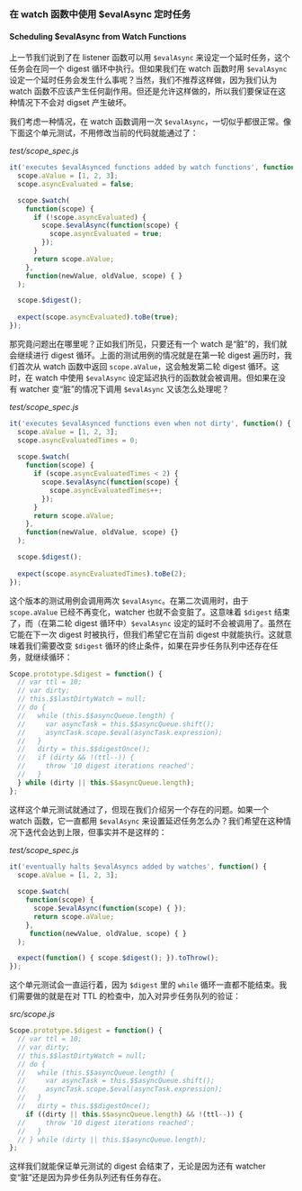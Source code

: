### 在 watch 函数中使用 $evalAsync 定时任务
#### Scheduling $evalAsync from Watch Functions

上一节我们说到了在 listener 函数可以用 `$evalAsync` 来设定一个延时任务，这个任务会在同一个 digest 循环中执行。但如果我们在 watch 函数时用 `$evalAsync` 设定一个延时任务会发生什么事呢？当然，我们不推荐这样做，因为我们认为 watch 函数不应该产生任何副作用。但还是允许这样做的，所以我们要保证在这种情况下不会对 digset 产生破坏。

我们考虑一种情况，在 watch 函数调用一次 `$evalAsync`，一切似乎都很正常。像下面这个单元测试，不用修改当前的代码就能通过了：

_test/scope_spec.js_

```js
it('executes $evalAsynced functions added by watch functions', function() {
  scope.aValue = [1, 2, 3];
  scope.asyncEvaluated = false;

  scope.$watch(
    function(scope) {
      if (!scope.asyncEvaluated) {
        scope.$evalAsync(function(scope) {
          scope.asyncEvaluated = true;
        });
      }
      return scope.aValue;
    },
    function(newValue, oldValue, scope) { }
  );

  scope.$digest();
  
  expect(scope.asyncEvaluated).toBe(true);
});
```

那究竟问题出在哪里呢？正如我们所见，只要还有一个 watch 是“脏”的，我们就会继续进行 digest 循环。上面的测试用例的情况就是在第一轮 digest 遍历时，我们首次从 watch 函数中返回 `scope.aValue`，这会触发第二轮 digest 循环。这时，在 watch 中使用 `$evalAsync` 设定延迟执行的函数就会被调用。但如果在没有 watcher 变“脏”的情况下调用 `$evalAsync` 又该怎么处理呢？

_test/scope_spec.js_

```js
it('executes $evalAsynced functions even when not dirty', function() {
  scope.aValue = [1, 2, 3];
  scope.asyncEvaluatedTimes = 0;
  
  scope.$watch(
    function(scope) {
      if (scope.asyncEvaluatedTimes < 2) {
        scope.$evalAsync(function(scope) {
          scope.asyncEvaluatedTimes++;
        });
      }
      return scope.aValue;
    },
    function(newValue, oldValue, scope) {}
  );

  scope.$digest();
  
  expect(scope.asyncEvaluatedTimes).toBe(2);
});
```` 

这个版本的测试用例会调用两次 `$evalAsync`。在第二次调用时，由于 `scope.aValue` 已经不再变化，watcher 也就不会变脏了。这意味着 `$digest` 结束了，而（在第二轮 digest 循环中）`$evalAsync` 设定的延时不会被调用了。虽然在它能在下一次 digest 时被执行，但我们希望它在当前 digest 中就能执行。这就意味着我们需要改变 `$digest` 循环的终止条件，如果在异步任务队列中还存在任务，就继续循环：

```js
Scope.prototype.$digest = function() {
  // var ttl = 10;
  // var dirty;
  // this.$$lastDirtyWatch = null;
  // do {
  //   while (this.$$asyncQueue.length) {
  //     var asyncTask = this.$$asyncQueue.shift();
  //     asyncTask.scope.$eval(asyncTask.expression);
  //   }
  //   dirty = this.$$digestOnce();
  //   if (dirty && !(ttl--)) {
  //     throw '10 digest iterations reached';
  //   }
  } while (dirty || this.$$asyncQueue.length);
};
```

这样这个单元测试就通过了，但现在我们介绍另一个存在的问题。如果一个 watch 函数，它一直都用 `$evalAsync` 来设置延迟任务怎么办？我们希望在这种情况下迭代会达到上限，但事实并不是这样的：

_test/scope_spec.js_

```js
it('eventually halts $evalAsyncs added by watches', function() {
  scope.aValue = [1, 2, 3];
  
  scope.$watch(
    function(scope) {
      scope.$evalAsync(function(scope) { });
      return scope.aValue;
    },
     function(newValue, oldValue, scope) { }
  );

  expect(function() { scope.$digest(); }).toThrow();
});
```

这个单元测试会一直运行着，因为 `$digest` 里的 `while` 循环一直都不能结束。我们需要做的就是在对 TTL 的检查中，加入对异步任务队列的验证：

_src/scope.js_

```js
Scope.prototype.$digest = function() {
  // var ttl = 10;
  // var dirty;
  // this.$$lastDirtyWatch = null;
  // do {
  //   while (this.$$asyncQueue.length) {
  //     var asyncTask = this.$$asyncQueue.shift();
  //     asyncTask.scope.$eval(asyncTask.expression);
  //   }
  //   dirty = this.$$digestOnce();
    if ((dirty || this.$$asyncQueue.length) && !(ttl--)) {
  //     throw '10 digest iterations reached';
  //   }
  // } while (dirty || this.$$asyncQueue.length);
};
```

这样我们就能保证单元测试的 digest 会结束了，无论是因为还有 watcher 变“脏”还是因为异步任务队列还有任务存在。